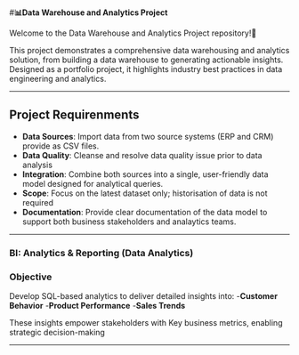 #**📊Data Warehouse and Analytics Project**

Welcome to the Data Warehouse and Analytics Project repository!🚀

This project demonstrates a comprehensive data warehousing and analytics solution, from building a data warehouse to generating actionable insights. Designed as a portfolio project, it highlights industry best practices in data engineering and analytics.

---

## Project Requirenments
- **Data Sources**: Import data from two source systems (ERP and CRM) provide as CSV files.
- **Data Quality**: Cleanse and resolve data quality issue prior to data analysis
- **Integration**: Combine both sources into a single, user-friendly data model designed for analytical queries.
- **Scope**: Focus on the latest dataset only; historisation of data is not required
- **Documentation**: Provide clear documentation of the data model to support both business stakeholders and analaytics teams.

---

### BI: Analytics & Reporting (Data Analytics)

### Objective
Develop SQL-based analytics to deliver detailed insights into:
-**Customer Behavior**
-**Product Performance**
-**Sales Trends**

These insights empower stakeholders with Key business metrics, enabling strategic decision-making

---
